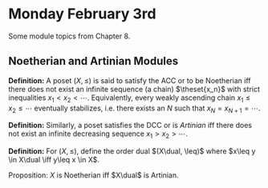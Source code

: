 # Monday February 3rd

Some module topics from Chapter 8.

## Noetherian and Artinian Modules

**Definition:**
A poset $(X, \leq)$ is said to satisfy the ACC or to be Noetherian iff there does not exist an infinite sequence (a chain) $\theset{x_n}$ with strict inequalities $x_1 < x_2 < \cdots$.
Equivalently, every weakly ascending chain $x_1 \leq x_2 \leq \cdots$ eventually stabilizes, i.e. there exists an $N$ such that $x_N = x_{N+1} = \cdots$.

**Definition:**
Similarly, a poset satisfies the DCC or is *Artinian* iff there does not exist an infinite decreasing sequence $x_1 > x_2 > \cdots$.

**Definition:**
For $(X, \leq)$, define the order dual $(X\dual, \leq)$ where $x\leq y \in X\dual \iff y\leq x \in X$.

Proposition:
$X$ is Noetherian iff $X\dual$ is Artinian.


